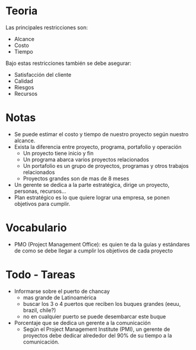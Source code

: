 # Teoria
Las principales restricciones son:
- Alcance
- Costo
- Tiempo

Bajo estas restricciones también se debe asegurar:
- Satisfacción del cliente
- Calidad
- Riesgos
- Recursos

# Notas
- Se puede estimar el costo y tiempo de nuestro proyecto según nuestro alcance.
- Exista la diferencia entre proyecto, programa, portafolio y operación
	- Un proyecto tiene inicio y fin
	- Un programa abarca varios proyectos relacionados
	- Un portafolio es un grupo de proyectos, programas y otros trabajos relacionados
	- Proyectos grandes son de mas de 8 meses
- Un gerente se dedica a la parte estratégica, dirige un proyecto, personas, recursos...
- Plan estratégico es lo que quiere lograr una empresa, se ponen objetivos para cumplir.

# Vocabulario
- PMO (Project Management Office): es quien te da la guías y estándares de como se debe llegar a cumplir los objetivos de cada proyecto

# Todo - Tareas
- Informarse sobre el puerto de chancay
	- mas grande de Latinoamérica
	- buscar los 3 o 4 puertos que reciben los buques grandes (eeuu, brazil, chile?)
	- no en cualquier puerto se puede desembarcar este buque
- Porcentaje que se dedica un gerente a la comunicación
	- Según el Project Management Institute (PMI), un gerente de proyectos debe dedicar alrededor del 90% de su tiempo a la comunicación.